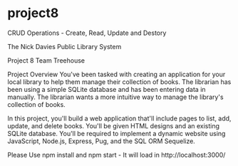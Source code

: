 # project8

CRUD Operations - Create, Read, Update and Destory

The Nick Davies Public Library System

Project 8 Team Treehouse

Project Overview
You've been tasked with creating an application for your local library to help them manage their collection of books. The librarian has been using a simple SQLite database and has been entering data in manually. The librarian wants a more intuitive way to manage the library's collection of books.

In this project, you'll build a web application that'll include pages to list, add, update, and delete books. You'll be given HTML designs and an existing SQLite database. You'll be required to implement a dynamic website using JavaScript, Node.js, Express, Pug, and the SQL ORM Sequelize.

Please Use npm install and npm start - It will load in http://localhost:3000/
